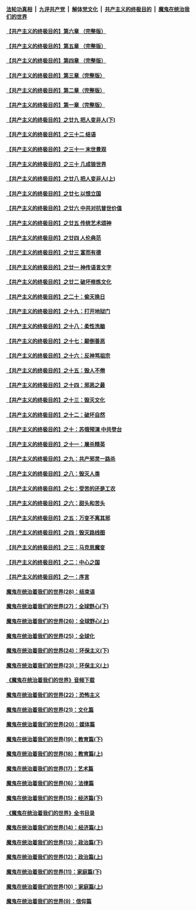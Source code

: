####  [法轮功真相](../../../../basic/blob/master/README.md?t=04030431) &nbsp;|&nbsp; [九评共产党](../../../../9ping.md/blob/master/README.md?t=04030431) &nbsp;|&nbsp; [解体党文化](../../../../jtdwh.md/blob/master/README.md?t=04030431)  &nbsp;|&nbsp; [共产主义的终极目的](../../../../gczydzjmd.md/blob/master/README.md?t=04030431) &nbsp;|&nbsp; [魔鬼在统治我们的世界](../../../../mgztzwmdsj.md/blob/master/README.md?t=04030431) 

#### [【共产主义的终极目的】第六章 （完整版）](../pages/nsc422/n11428913.md?t=04030431) 

#### [【共产主义的终极目的】第五章 （完整版）](../pages/nsc422/n11428912.md?t=04030431) 

#### [【共产主义的终极目的】第四章 （完整版）](../pages/nsc422/n11428907.md?t=04030431) 

#### [【共产主义的终极目的】第三章（完整版）](../pages/nsc422/n11428848.md?t=04030431) 

#### [【共产主义的终极目的】第二章（完整版）](../pages/nsc422/n11428831.md?t=04030431) 

#### [【共产主义的终极目的】第一章（完整版）](../pages/nsc422/n11417651.md?t=04030431) 

#### [【共产主义的终极目的】之廿九 把人变非人(下)](../pages/nsc422/n11344140.md?t=04030431) 

#### [【共产主义的终极目的】之三十二 结语](../pages/nsc422/n11360535.md?t=04030431) 

#### [【共产主义的终极目的】之三十一 末世景观](../pages/nsc422/n11351129.md?t=04030431) 

#### [【共产主义的终极目的】之三十 几成狼世界](../pages/nsc422/n11348280.md?t=04030431) 

#### [【共产主义的终极目的】之廿八 把人变非人(上)](../pages/nsc422/n11340492.md?t=04030431) 

#### [【共产主义的终极目的】之廿七 以恨立国](../pages/nsc422/n11336944.md?t=04030431) 

#### [【共产主义的终极目的】之廿六 中共对抗普世价值](../pages/nsc422/n11324785.md?t=04030431) 

#### [【共产主义的终极目的】之廿五 传统艺术颂神](../pages/nsc422/n11296396.md?t=04030431) 

#### [【共产主义的终极目的】之廿四 人伦典范](../pages/nsc422/n11296397.md?t=04030431) 

#### [【共产主义的终极目的】之廿三 富而有德](../pages/nsc422/n11283598.md?t=04030431) 

#### [【共产主义的终极目的】之廿一 神传语言文字](../pages/nsc422/n11263265.md?t=04030431) 

#### [【共产主义的终极目的】之廿二 破坏修炼文化](../pages/nsc422/n11245728.md?t=04030431) 

#### [【共产主义的终极目的】之二十：偷天换日](../pages/nsc422/n11238846.md?t=04030431) 

#### [【共产主义的终极目的】之十九：打开地狱门](../pages/nsc422/n11206376.md?t=04030431) 

#### [【共产主义的终极目的】之十八：柔性洗脑](../pages/nsc422/n11199994.md?t=04030431) 

#### [【共产主义的终极目的】之十七：颠倒善恶](../pages/nsc422/n11179782.md?t=04030431) 

#### [【共产主义的终极目的】之十六：反神骂祖宗](../pages/nsc422/n11166798.md?t=04030431) 

#### [【共产主义的终极目的】之十五：毁人不倦](../pages/nsc422/n11166792.md?t=04030431) 

#### [【共产主义的终极目的】之十四：邪恶之最](../pages/nsc422/n11150249.md?t=04030431) 

#### [【共产主义的终极目的】之十三：毁灭文化](../pages/nsc422/n11135227.md?t=04030431) 

#### [【共产主义的终极目的】之十二：破坏自然](../pages/nsc422/n11135214.md?t=04030431) 

#### [【共产主义的终极目的】之十：苏俄预演 中共登台](../pages/nsc422/n11118424.md?t=04030431) 

#### [【共产主义的终极目的】之十一：屠杀精英](../pages/nsc422/n11118442.md?t=04030431) 

#### [【共产主义的终极目的】之九：共产邪灵一路杀](../pages/nsc422/n11114139.md?t=04030431) 

#### [【共产主义的终极目的】之八：毁灭人类](../pages/nsc422/n11108503.md?t=04030431) 

#### [【共产主义的终极目的】之七：受苦的还是工农](../pages/nsc422/n11101809.md?t=04030431) 

#### [【共产主义的终极目的】之六：甜头和苦头](../pages/nsc422/n11096971.md?t=04030431) 

#### [【共产主义的终极目的】之五：万变不离其邪](../pages/nsc422/n11091285.md?t=04030431) 

#### [【共产主义的终极目的】之四：毁灭路线图](../pages/nsc422/n11086284.md?t=04030431) 

#### [【共产主义的终极目的】之三：马克思魔变](../pages/nsc422/n11061941.md?t=04030431) 

#### [【共产主义的终极目的】之二：中心之国](../pages/nsc422/n11047728.md?t=04030431) 

#### [【共产主义的终极目的】之一：序言](../pages/nsc422/n11086077.md?t=04030431) 

#### [魔鬼在统治着我们的世界(28)：结束语](../pages/nsc422/n10936246.md?t=04030431) 

#### [魔鬼在统治着我们的世界(27)：全球野心(下)](../pages/nsc422/n10928319.md?t=04030431) 

#### [魔鬼在统治着我们的世界(26)：全球野心(上)](../pages/nsc422/n10900318.md?t=04030431) 

#### [魔鬼在统治着我们的世界(25)：全球化](../pages/nsc422/n10788205.md?t=04030431) 

#### [魔鬼在统治着我们的世界(24)：环保主义(下)](../pages/nsc422/n10695307.md?t=04030431) 

#### [魔鬼在统治着我们的世界(23)：环保主义(上)](../pages/nsc422/n10688613.md?t=04030431) 

#### [《魔鬼在统治着我们的世界》音频下载](../pages/nsc422/n10635553.md?t=04030431) 

#### [魔鬼在统治着我们的世界(22)：恐怖主义](../pages/nsc422/n10614727.md?t=04030431) 

#### [魔鬼在统治着我们的世界(21)：文化篇](../pages/nsc422/n10597706.md?t=04030431) 

#### [魔鬼在统治着我们的世界(20)：媒体篇](../pages/nsc422/n10586579.md?t=04030431) 

#### [魔鬼在统治着我们的世界(19)：教育篇(下)](../pages/nsc422/n10564808.md?t=04030431) 

#### [魔鬼在统治着我们的世界(18)：教育篇(上)](../pages/nsc422/n10526970.md?t=04030431) 

#### [魔鬼在统治着我们的世界(17)：艺术篇](../pages/nsc422/n10499093.md?t=04030431) 

#### [魔鬼在统治着我们的世界(16)：法律篇](../pages/nsc422/n10485969.md?t=04030431) 

#### [魔鬼在统治着我们的世界(15)：经济篇(下)](../pages/nsc422/n10469975.md?t=04030431) 

#### [《魔鬼在统治着我们的世界》全书目录](../pages/nsc422/n10464261.md?t=04030431) 

#### [魔鬼在统治着我们的世界(14)：经济篇(上)](../pages/nsc422/n10457370.md?t=04030431) 

#### [魔鬼在统治着我们的世界(13)：政治篇(下)](../pages/nsc422/n10448270.md?t=04030431) 

#### [魔鬼在统治着我们的世界(12)：政治篇(上)](../pages/nsc422/n10444576.md?t=04030431) 

#### [魔鬼在统治着我们的世界(11)：家庭篇(下)](../pages/nsc422/n10440961.md?t=04030431) 

#### [魔鬼在统治着我们的世界(10)：家庭篇(上)](../pages/nsc422/n10435448.md?t=04030431) 

#### [魔鬼在统治着我们的世界(9)：信仰篇](../pages/nsc422/n10432159.md?t=04030431) 

